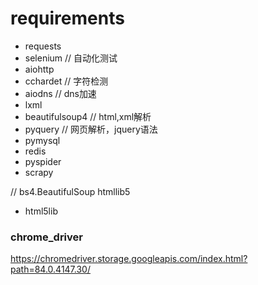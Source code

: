 
# requirements
* requests
* selenium  // 自动化测试
* aiohttp
* cchardet // 字符检测
* aiodns // dns加速
* lxml
* beautifulsoup4  // html,xml解析
* pyquery // 网页解析，jquery语法
* pymysql
* redis
* pyspider
* scrapy

// bs4.BeautifulSoup htmllib5
* html5lib


### chrome_driver
https://chromedriver.storage.googleapis.com/index.html?path=84.0.4147.30/